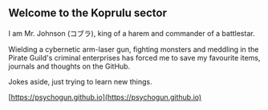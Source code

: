 ## Welcome to the Koprulu sector

I am Mr. Johnson (コブラ), king of a harem and commander of a battlestar.

Wielding a cybernetic arm-laser gun, fighting monsters and meddling in the Pirate Guild's criminal enterprises has forced me to save my favourite items, journals and thoughts on the GitHub.

Jokes aside, just trying to learn new things.

[https://psychogun.github.io](https://psychogun.github.io)

